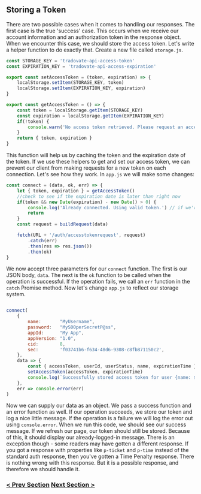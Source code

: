 ## Storing a Token
There are two possible cases when it comes to handling our responses. The first case is the true 'success' case.
This occurs when we receive our account information and an authorization token in the response object. When we
encounter this case, we should store the access token. Let's write a helper function to do exactly that.
Create a new file called `storage.js`. 

```javascript
const STORAGE_KEY = 'tradovate-api-access-token'
const EXPIRATION_KEY = 'tradovate-api-access-expiration'

export const setAccessToken = (token, expiration) => {
    localStorage.setItem(STORAGE_KEY, token)
    localStorage.setItem(EXPIRATION_KEY, expiration)
}

export const getAccessToken = () => {
    const token = localStorage.getItem(STORAGE_KEY)
    const expiration = localStorage.getItem(EXPIRATION_KEY)
    if(!token) {
        console.warn('No access token retrieved. Please request an access token.')
    }
    return { token, expiration }
}
```

This function will help us by caching the token and the expiration date of the token. If we use these helpers
to get and set our access token, we can prevent our client from making requests for a new token on each connection.
Let's see how they work. In `app.js` we will make some changes:

```javascript
const connect = (data, ok, err) => {
    let { token, expiration } = getAccessToken()
    //check to see if the expiration date is later than right now
    if(token && new Date(expiration) - new Date() > 0) {
        console.log('Already connected. Using valid token.') // if we're connected we don't need a new token.
        return
    }
    const request = buildRequest(data)

    fetch(URL + '/auth/accesstokenrequest', request)
        .catch(err)
        .then(res => res.json())
        .then(ok)        
}
```

We now accept three parameters for our `connect` function. The first is our JSON body, `data`. The next is the `ok` function
to be called when the operation is successful. If the operation fails, we call an `err` function in the `catch` Promise method.
Now let's change `app.js` to reflect our storage system.

```javascript

connect(
    {
        name:       "MyUsername",
        password:   "MyS00perSecretP@ss",
        appId:      "My App",
        appVersion: "1.0",
        cid:        8,
        sec:        'f03741b6-f634-48d6-9308-c8fb871150c2',
    },
    data => {
        const { accessToken, userId, userStatus, name, expirationTime } = data
        setAccessToken(accessToken, expirationTime)
        console.log(`Successfully stored access token for user {name: ${name}, ID: ${userId}, status: ${userStatus}}.`)
    },
    err => console.error(err)
)

```

Now we can supply our data as an object. We pass a success function and an error function as well. If our operation succeeds,
we store our token and log a nice little message. If the operation is a failure we will log the error out using `console.error`.
When we run this code, we should see our success message. If we refresh our page, our token should still be stored. Because of this,
it should display our already-logged-in message. There is an exception though - some readers may have gotten a different response.
If you got a response with properties like `p-ticket` and `p-time` instead of the standard auth response, then you've gotten a 
Time Penalty response. There is nothing wrong with this response. But it is a possible response, and therefore we should handle it.

### [< Prev Section](https://github.com/tradovate/example-api-js/tree/main/tutorial/Access/EX-1-Simple-Request) [Next Section >](https://github.com/tradovate/example-api-js/tree/main/tutorial/Access/EX-3-Time-Penalty)
